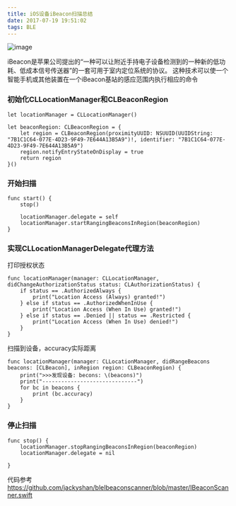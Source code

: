 ```yaml
---
title: iOS设备iBeacon扫描总结
date: 2017-07-19 19:51:02
tags: BLE
---
```


![image](http://upload-images.jianshu.io/upload_images/301129-70278ebff12be093.png?imageMogr2/auto-orient/strip%7CimageView2/2/w/1240)

iBeacon是苹果公司提出的“一种可以让附近手持电子设备检测到的一种新的低功耗、低成本信号传送器”的一套可用于室内定位系统的协议。 这种技术可以使一个智能手机或其他装置在一个iBeacon基站的感应范围内执行相应的命令

### 初始化CLLocationManager和CLBeaconRegion

    let locationManager = CLLocationManager()
    
    let beaconRegion: CLBeaconRegion = {
        let region = CLBeaconRegion(proximityUUID: NSUUID(UUIDString: "7B1C1C64-077E-4D23-9F49-7E644A13B5A9")!, identifier: "7B1C1C64-077E-4D23-9F49-7E644A13B5A9")
        region.notifyEntryStateOnDisplay = true
        return region
    }()

### 开始扫描

    func start() {
        stop()
        
        locationManager.delegate = self
        locationManager.startRangingBeaconsInRegion(beaconRegion)
    }
    
### 实现CLLocationManagerDelegate代理方法

打印授权状态

    func locationManager(manager: CLLocationManager, didChangeAuthorizationStatus status: CLAuthorizationStatus) {
        if status == .AuthorizedAlways {
            print("Location Access (Always) granted!")
        } else if status == .AuthorizedWhenInUse {
            print("Location Access (When In Use) granted!")
        } else if status == .Denied || status == .Restricted {
            print("Location Access (When In Use) denied!")
        }
    }
    
扫描到设备，accuracy实际距离

    func locationManager(manager: CLLocationManager, didRangeBeacons beacons: [CLBeacon], inRegion region: CLBeaconRegion) {
        print(">>>发现设备: becons: \(beacons)")
        print("------------------------------")
        for bc in beacons {
            print (bc.accuracy)
        }
    }

### 停止扫描
    
    func stop() {
        locationManager.stopRangingBeaconsInRegion(beaconRegion)
        locationManager.delegate = nil
        
    }

代码参考
https://github.com/jackyshan/bleIbeaconscanner/blob/master/IBeaconScanner.swift